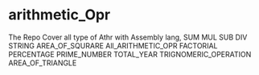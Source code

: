 # arithmetic_Opr
The Repo Cover all type of Athr with Assembly lang,
SUM
MUL
SUB
DIV
STRING
AREA_OF_SQURARE
All_ARITHMETIC_OPR
FACTORIAL
PERCENTAGE
PRIME_NUMBER
TOTAL_YEAR
TRIGNOMERIC_OPERATION
AREA_OF_TRIANGLE

